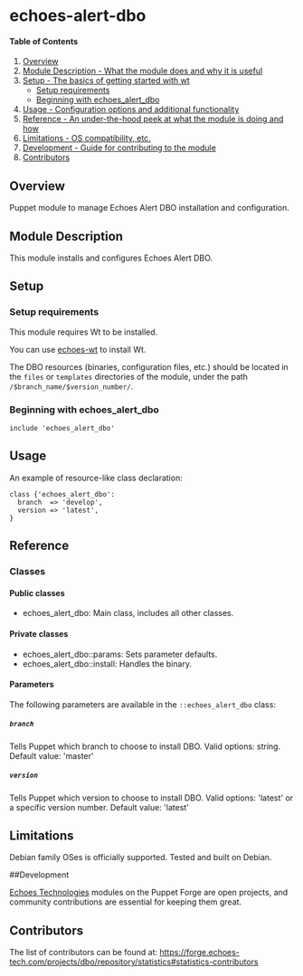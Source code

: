 # echoes-alert-dbo

#### Table of Contents

1. [Overview](#overview)
2. [Module Description - What the module does and why it is useful](#module-description)
3. [Setup - The basics of getting started with wt](#setup)
    * [Setup requirements](#setup-requirements)
    * [Beginning with echoes_alert_dbo](#beginning-with-echoes_alert_dbo)
4. [Usage - Configuration options and additional functionality](#usage)
5. [Reference - An under-the-hood peek at what the module is doing and how](#reference)
6. [Limitations - OS compatibility, etc.](#limitations)
7. [Development - Guide for contributing to the module](#development)
8. [Contributors](#contributors)

## Overview

Puppet module to manage Echoes Alert DBO installation and configuration.

## Module Description

This module installs and configures Echoes Alert DBO.

## Setup

### Setup requirements

This module requires Wt to be installed.

You can use [echoes-wt](https://github.com/echoes-tech/puppet-wt) to install Wt.

The DBO resources (binaries, configuration files, etc.) should be located in the `files` or `templates` directories of the module, under the path `/$branch_name/$version_number/`.

### Beginning with echoes_alert_dbo

```puppet
include 'echoes_alert_dbo'
```

## Usage

An example of resource-like class declaration: 

```puppet
class {'echoes_alert_dbo':
  branch  => 'develop',
  version => 'latest',
}
```

## Reference

### Classes

#### Public classes

* echoes_alert_dbo: Main class, includes all other classes.

#### Private classes

* echoes_alert_dbo::params: Sets parameter defaults.
* echoes_alert_dbo::install: Handles the binary.

#### Parameters

The following parameters are available in the `::echoes_alert_dbo` class:

##### `branch`

Tells Puppet which branch to choose to install DBO. Valid options: string. Default value: 'master'

##### `version`

Tells Puppet which version to choose to install DBO. Valid options: 'latest' or a specific version number. Default value: 'latest'

## Limitations

Debian family OSes is officially supported. Tested and built on Debian.

##Development

[Echoes Technologies](https://www.echoes-tech.com) modules on the Puppet Forge are open projects, and community contributions are essential for keeping them great.

## Contributors

The list of contributors can be found at: https://forge.echoes-tech.com/projects/dbo/repository/statistics#statistics-contributors

